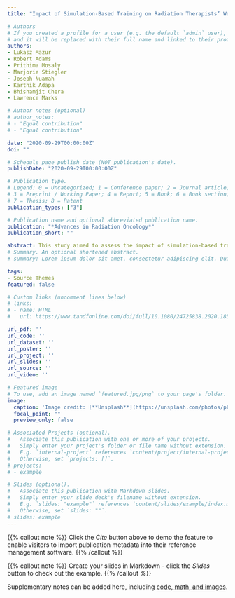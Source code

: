 ```yaml
---
title: "Impact of Simulation-Based Training on Radiation Therapists’ Workload, Situation Awareness, and Performance"

# Authors
# If you created a profile for a user (e.g. the default `admin` user), write the username (folder name) here 
# and it will be replaced with their full name and linked to their profile.
authors:
- Lukasz Mazur
- Robert Adams
- Prithima Mosaly
- Marjorie Stiegler
- Joseph Nuamah
- Karthik Adapa
- Bhishamjit Chera
- Lawrence Marks

# Author notes (optional)
# author_notes:
# - "Equal contribution"
# - "Equal contribution"

date: "2020-09-29T00:00:00Z" 
doi: ""

# Schedule page publish date (NOT publication's date).
publishDate: "2020-09-29T00:00:00Z"

# Publication type.
# Legend: 0 = Uncategorized; 1 = Conference paper; 2 = Journal article;
# 3 = Preprint / Working Paper; 4 = Report; 5 = Book; 6 = Book section;
# 7 = Thesis; 8 = Patent
publication_types: ["3"]

# Publication name and optional abbreviated publication name.
publication: "*Advances in Radiation Oncology*"
publication_short: ""

abstract: This study aimed to assess the impact of simulation-based training intervention on radiation therapy therapist (RTT) mental workload, situation awareness, and performance during routine quality assurance (QA) and treatment delivery tasks. As part of a prospective institutional review board–approved study, 32 RTTs completed routine QA and treatment delivery tasks on clinical scenarios in a simulation laboratory. Participants, randomized to receive (n = 16) versus not receive (n = 16) simulation-based training had pre- and postintervention assessments of mental workload, situation awareness, and performance. We used linear regression models to compare the postassessment scores between the study groups while controlling for baseline scores. Mental workload was quantified subjectively using the NASA Task Load Index. Situation awareness was quantified subjectively using the situation awareness rating technique and objectively using the situation awareness global assessment technique. Performance was quantified based on procedural compliance (adherence to preset/standard QA timeout tasks) and error detection (detection and correction of embedded treatment planning errors).Simulation-based training intervention was associated with significant improvements in overall performance (P < .01), but had no significant impact on mental workload or subjective/objective quantifications of situation awareness. Simulation-based training might be an effective tool to improve RTT performance of QA-related tasks.
# Summary. An optional shortened abstract.
# summary: Lorem ipsum dolor sit amet, consectetur adipiscing elit. Duis posuere tellus ac convallis placerat. Proin tincidunt magna sed ex sollicitudin condimentum.

tags:
- Source Themes
featured: false

# Custom links (uncomment lines below)
# links:
# - name: HTML
#   url: https://www.tandfonline.com/doi/full/10.1080/24725838.2020.1855272?casa_token=168ZfRqGyj0AAAAA%3Ah0JV_DKzCQSRIgJwncol0jZkudpPmXXu6UZ7U12LUrVK6Pn-c61JtH5dCtYw1alGA2rlIsnr1sBFbQ

url_pdf: ''
url_code: ''
url_dataset: ''
url_poster: ''
url_project: ''
url_slides: ''
url_source: ''
url_video: ''

# Featured image
# To use, add an image named `featured.jpg/png` to your page's folder. 
image:
  caption: 'Image credit: [**Unsplash**](https://unsplash.com/photos/pLCdAaMFLTE)'
  focal_point: ""
  preview_only: false

# Associated Projects (optional).
#   Associate this publication with one or more of your projects.
#   Simply enter your project's folder or file name without extension.
#   E.g. `internal-project` references `content/project/internal-project/index.md`.
#   Otherwise, set `projects: []`.
# projects:
# - example

# Slides (optional).
#   Associate this publication with Markdown slides.
#   Simply enter your slide deck's filename without extension.
#   E.g. `slides: "example"` references `content/slides/example/index.md`.
#   Otherwise, set `slides: ""`.
# slides: example
---
```


{{% callout note %}}
Click the *Cite* button above to demo the feature to enable visitors to import publication metadata into their reference management software.
{{% /callout %}}

{{% callout note %}}
Create your slides in Markdown - click the *Slides* button to check out the example.
{{% /callout %}}

Supplementary notes can be added here, including [code, math, and images](https://wowchemy.com/docs/writing-markdown-latex/).
